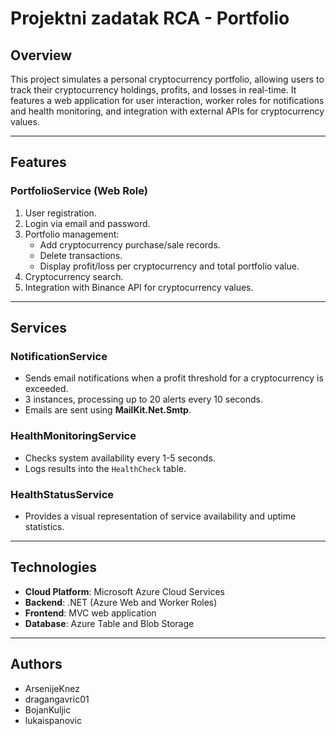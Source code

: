 # Projektni zadatak RCA - Portfolio

## Overview

This project simulates a personal cryptocurrency portfolio, allowing users to track their cryptocurrency holdings, profits, and losses in real-time. It features a web application for user interaction, worker roles for notifications and health monitoring, and integration with external APIs for cryptocurrency values.

---

## Features
### PortfolioService (Web Role)
1. User registration.  
2. Login via email and password.  
3. Portfolio management:
   - Add cryptocurrency purchase/sale records.
   - Delete transactions.
   - Display profit/loss per cryptocurrency and total portfolio value.
4. Cryptocurrency search.  
5. Integration with Binance API for cryptocurrency values.  

---

## Services
### NotificationService
- Sends email notifications when a profit threshold for a cryptocurrency is exceeded.  
- 3 instances, processing up to 20 alerts every 10 seconds.  
- Emails are sent using **MailKit.Net.Smtp**.  

### HealthMonitoringService
- Checks system availability every 1-5 seconds.  
- Logs results into the `HealthCheck` table.  

### HealthStatusService
- Provides a visual representation of service availability and uptime statistics.  

---

## Technologies
- **Cloud Platform**: Microsoft Azure Cloud Services  
- **Backend**: .NET (Azure Web and Worker Roles)  
- **Frontend**: MVC web application  
- **Database**: Azure Table and Blob Storage

---

## Authors
- ArsenijeKnez
- dragangavric01
- BojanKuljic
- lukaispanovic
